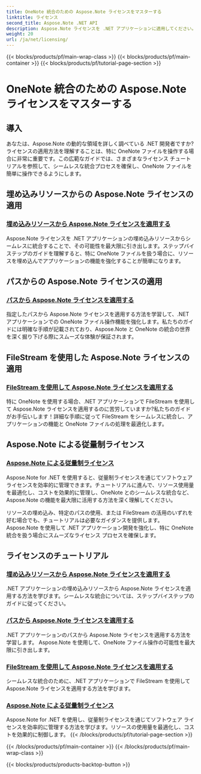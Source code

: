 ```yaml
---
title: OneNote 統合のための Aspose.Note ライセンスをマスターする
linktitle: ライセンス
second_title: Aspose.Note .NET API
description: Aspose.Note ライセンスを .NET アプリケーションに適用してください。リソースの埋め込み、パス、FileStream、効率的な従量制ライセンスの使用に関するステップバイステップのガイドをご覧ください。
weight: 20
url: /ja/net/licensing/
---
```


{{< blocks/products/pf/main-wrap-class >}}
{{< blocks/products/pf/main-container >}}
{{< blocks/products/pf/tutorial-page-section >}}

# OneNote 統合のための Aspose.Note ライセンスをマスターする

## 導入

あなたは、Aspose.Note の動的な領域を詳しく調べている .NET 開発者ですか?ライセンスの適用方法を理解することは、特に OneNote ファイルを操作する場合に非常に重要です。この広範なガイドでは、さまざまなライセンス チュートリアルを参照して、シームレスな統合プロセスを確保し、OneNote ファイルを簡単に操作できるようにします。

## 埋め込みリソースからの Aspose.Note ライセンスの適用
### [埋め込みリソースから Aspose.Note ライセンスを適用する](./apply-license-embedded-resource/)

Aspose.Note ライセンスを .NET アプリケーションの埋め込みリソースからシームレスに統合することで、その可能性を最大限に引き出します。ステップバイステップのガイドを理解すると、特に OneNote ファイルを扱う場合に、リソースを埋め込んでアプリケーションの機能を強化することが簡単になります。

## パスからの Aspose.Note ライセンスの適用
### [パスから Aspose.Note ライセンスを適用する](./apply-license-from-path/)

指定したパスから Aspose.Note ライセンスを適用する方法を学習して、.NET アプリケーションでの OneNote ファイル操作機能を強化します。私たちのガイドには明確な手順が記載されており、Aspose.Note と OneNote の統合の世界を深く掘り下げる際にスムーズな体験が保証されます。

## FileStream を使用した Aspose.Note ライセンスの適用
### [FileStream を使用して Aspose.Note ライセンスを適用する](./apply-license-using-filestream/)

特に OneNote を使用する場合、.NET アプリケーションで FileStream を使用して Aspose.Note ライセンスを適用するのに苦労していますか?私たちのガイドがお手伝いします！詳細な手順に従って FileStream をシームレスに統合し、アプリケーションの機能と OneNote ファイルの処理を最適化します。

## Aspose.Note による従量制ライセンス
### [Aspose.Note による従量制ライセンス](./metered-licensing/)

Aspose.Note for .NET を使用すると、従量制ライセンスを通じてソフトウェア ライセンスを効率的に管理できます。チュートリアルに進んで、リソース使用量を最適化し、コストを効果的に管理し、OneNote とのシームレスな統合など、Aspose.Note の機能を最大限に活用する方法を深く理解してください。

リソースの埋め込み、特定のパスの使用、または FileStream の活用のいずれを好む場合でも、チュートリアルは必要なガイダンスを提供します。 Aspose.Note を使用して .NET アプリケーション開発を強化し、特に OneNote 統合を扱う場合にスムーズなライセンス プロセスを確保します。
## ライセンスのチュートリアル
### [埋め込みリソースから Aspose.Note ライセンスを適用する](./apply-license-embedded-resource/)
.NET アプリケーションの埋め込みリソースから Aspose.Note ライセンスを適用する方法を学びます。シームレスな統合については、ステップバイステップのガイドに従ってください。
### [パスから Aspose.Note ライセンスを適用する](./apply-license-from-path/)
.NET アプリケーションのパスから Aspose.Note ライセンスを適用する方法を学習します。 Aspose.Note を使用して、OneNote ファイル操作の可能性を最大限に引き出します。
### [FileStream を使用して Aspose.Note ライセンスを適用する](./apply-license-using-filestream/)
シームレスな統合のために、.NET アプリケーションで FileStream を使用して Aspose.Note ライセンスを適用する方法を学びます。
### [Aspose.Note による従量制ライセンス](./metered-licensing/)
Aspose.Note for .NET を使用し、従量制ライセンスを通じてソフトウェア ライセンスを効率的に管理する方法を学びます。リソースの使用量を最適化し、コストを効果的に制御します。
{{< /blocks/products/pf/tutorial-page-section >}}

{{< /blocks/products/pf/main-container >}}
{{< /blocks/products/pf/main-wrap-class >}}

{{< blocks/products/products-backtop-button >}}
